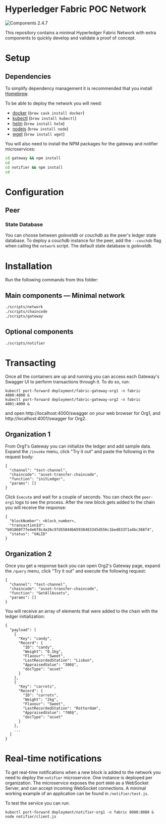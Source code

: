 # Hyperledger Fabric POC Network

![Components 2.4.7](https://img.shields.io/badge/Hyperledger_Fabric-2.4.7-green?style=flat-square)

This repository contains a minimal Hyperledger Fabric Network with extra components to quickly develop and validate a proof of concept.

# **Setup**

## Dependencies

To simplify dependency management it is recommended that you install [Homebrew](http://brew.sh).

To be able to deploy the network you will need:

* [docker](https://docker.com) (`brew cask install docker`)
* [kubectl](https://kubernetes.io/docs/tasks/tools/#kubectl) (`brew install kubectl`)
* [helm](https://helm.sh) (`brew install helm`)
* [nodejs](https://nodejs.org) (`brew install node`)
* [wget](https://www.gnu.org/software/wget/) (`brew install wget`)

You will also need to install the NPM packages for the gateway and notifier microservices:

```bash
cd gateway && npm install
cd -
cd notifier && npm install
cd -
```

# **Configuration**

## Peer

### State Database

You can choose between *goleveldb* or *couchdb* as the peer's ledger state database. To deploy a *couchdb* instance for the peer, add the `--couchdb` flag when calling the `network` script. The default state database is *goleveldb*.

# **Installation**

Run the following commands from this folder:

## Main components — Minimal network

```bash
./scripts/network
./scripts/chaincode
./scripts/gateway
```


## Optional components

```
./scripts/notifier
```

# **Transacting**

Once all the containers are up and running you can access each Gateway's Swagger UI to perform transactions through it. To do so, run:

```
kubectl port-forward deployment/fabric-gateway-org1 -n fabric 4000:4000 &
kubectl port-forward deployment/fabric-gateway-org2 -n fabric 4001:4000 &
```

and open http://localhost:4000/swagger on your web browser for Org1, and http://localhost:4001/swagger for Org2.

## Organization 1

From Org1's Gateway you can initialize the ledger and add sample data. Expand the `/invoke` menu, click "Try it out" and paste the following in the request body:

```
{
  "channel": "test-channel",
  "chaincode": "asset-transfer-chaincode",
  "function": "initLedger",
  "params": []
}
```

Click `Execute` and wait for a couple of seconds. You can check the `peer-org1` logs to see the process. After the new block gets added to the chain you will receive the response:

```
{
  "blockNumber": <block_number>,
  "transactionId": "b91860f7fe4e6f8c4e26c97d55844b65938483345d556c1bed833f1a4bc368f4",
  "status": "VALID"
}
```

## Organization 2

Once you get a response back you can open Org2's Gateway page, expand the `/query` menu, click "Try it out" and execute the following request:

```
{
  "channel": "test-channel",
  "chaincode": "asset-transfer-chaincode",
  "function": "GetAllAssets",
  "params": []
}
```

You will receive an array of elements that were added to the chain with the ledger initialization:

```
{
  "payload": [
    {
      "Key": "candy",
      "Record": {
        "ID": "candy",
        "Weight": "0.1kg",
        "Flavour": "Sweet",
        "LastRecordedStation": "Lisbon",
        "AppraisedValue": "300$",
        "docType": "asset"
      }
    },
    {
      "Key": "carrots",
      "Record": {
        "ID": "carrots",
        "Weight": "2kg",
        "Flavour": "Sweet",
        "LastRecordedStation": "Rotterdam",
        "AppraisedValue": "700$",
        "docType": "asset"
      }
    },
    ...
  ]
}
```


# **Real-time notifications**

To get real-time notifications when a new block is added to the network you need to deploy the `notifier` microservice. One instance is deployed per organization. The microservice exposes the port `8080` as a WebSocket Server, and can accept incoming WebSocket connections. A minimal working example of an application can be found in `/notifier/test.js`.

To test the service you can run:

```
kubectl port-forward deployment/notifier-org1 -n fabric 8080:8080 &
node notifier/client.js
```